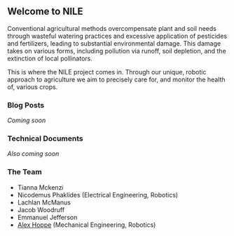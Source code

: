 ## Welcome to NILE

Conventional agricultural methods overcompensate plant and soil needs through wasteful watering practices and excessive application of pesticides and fertilizers, leading to substantial environmental damage. This damage takes on various forms, including pollution via runoff, soil depletion, and the extinction of local pollinators.

This is where the NILE project comes in. Through our unique, robotic approach to agriculture we aim to precisely care for, and monitor the health of, various crops.

### Blog Posts

_Coming soon_

### Technical Documents

_Also coming soon_

### The Team
- Tianna Mckenzi
- Nicodemus Phaklides (Electrical Engineering, Robotics)
- Lachlan McManus
- Jacob Woodruff
- Emmanuel Jefferson
- [Alex Hoppe](http://hoppe.space/) (Mechanical Engineering, Robotics)
